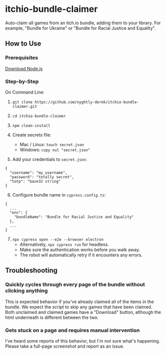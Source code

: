 # itchio-bundle-claimer
Auto-claim all games from an itch.io bundle, adding them to your library. For example, "Bundle for Ukraine" or "Bundle for Racial Justice and Equality".

## How to Use

### Prerequisites
[Download Node.js](https://nodejs.org/en/download/)

### Step-by-Step
On Command Line:

1. `git clone https://github.com/nyghtly-derek/itchio-bundle-claimer.git`

2. `cd itchio-bundle-claimer`

3. `npm clean-install`

4. Create secrets file:
    - Mac / Linux: `touch secret.json`
    - Windows: `copy nul "secret.json"`

5. Add your credentials to `secret.json`:
```
{
  "username": "my_username",
  "password": "totally secret",
  "totp": "base32 string"
}
```

6. Configure bundle name in `cypress.config.ts`:
```
{
  ...
  "env": {
    "bundleName": "Bundle for Racial Justice and Equality"
  },
  ...
}
```

7. `npx cypress open --e2e --browser electron`
    - Alternatively, `npx cypress run` for headless.
    - Make sure the authentication works before you walk away.
    - The robot will automatically retry if it encounters any errors.

## Troubleshooting

### Quickly cycles through every page of the bundle without clicking anything
This is expected behavior if you've already claimed all of the items in the bundle. We expect the script to skip any games that have been claimed. Both unclaimed and claimed games have a "Download" button, although the html underneath is different between the two.

### Gets stuck on a page and requires manual intervention
I've heard some reports of this behavior, but I'm not sure what's happening. Please take a full-page screenshot and report as an issue.
